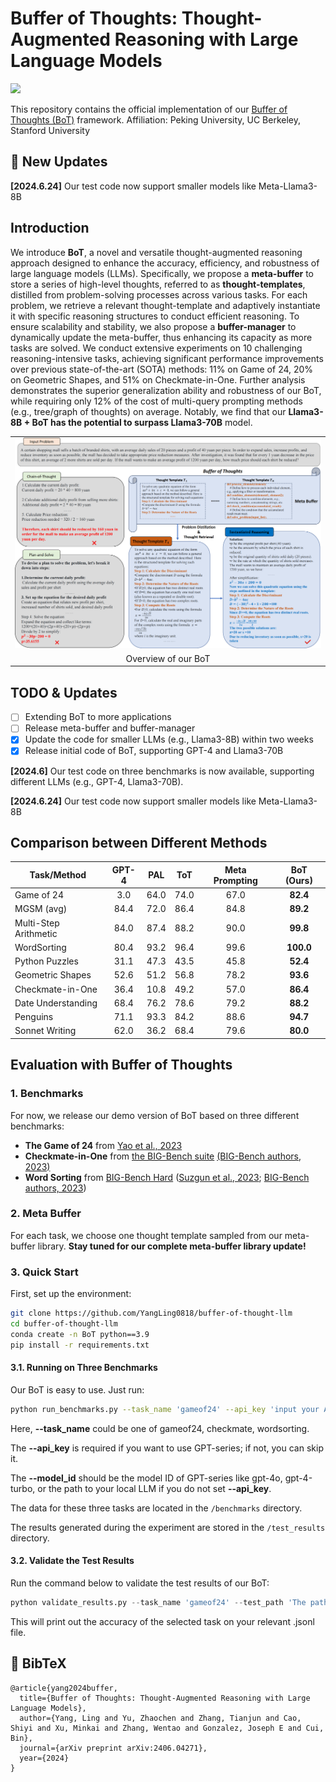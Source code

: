 # Buffer of Thoughts: Thought-Augmented Reasoning with Large Language Models

 <a href='https://arxiv.org/abs/2406.04271'><img src='https://img.shields.io/badge/arXiv-2406.04271-b31b1b.svg'></a> &nbsp;&nbsp;&nbsp;&nbsp;&nbsp;

This repository contains the official implementation of our [Buffer of Thoughts (BoT)](https://arxiv.org/abs/2406.04271) framework. Affiliation: Peking University, UC Berkeley, Stanford University
## 🚩 New Updates 
**[2024.6.24]** Our test code now support smaller models like Meta-Llama3-8B

## Introduction

We introduce **BoT**, a novel and versatile thought-augmented reasoning approach designed to enhance the accuracy, efficiency, and robustness of large language models (LLMs). Specifically, we propose a **meta-buffer** to store a series of high-level thoughts, referred to as **thought-templates**, distilled from problem-solving processes across various tasks. For each problem, we retrieve a relevant thought-template and adaptively instantiate it with specific reasoning structures to conduct efficient reasoning. To ensure scalability and stability, we also propose a **buffer-manager** to dynamically update the meta-buffer, thus enhancing its capacity as more tasks are solved. We conduct extensive experiments on 10 challenging reasoning-intensive tasks, achieving significant performance improvements over previous state-of-the-art (SOTA) methods: 11% on Game of 24, 20% on Geometric Shapes, and 51% on Checkmate-in-One. Further analysis demonstrates the superior generalization ability and robustness of our BoT, while requiring only 12% of the cost of multi-query prompting methods (e.g., tree/graph of thoughts) on average. Notably, we find that our **Llama3-8B + BoT has the potential to surpass Llama3-70B** model.

<table class="center">
    <tr>
        <td width=100% style="border: none"><img src="assets/method.png" style="width:100%"></td>
    </tr>
    <tr>
        <td width="100%" style="border: none; text-align: center; word-wrap: break-word">Overview of our BoT</td>
    </tr>
</table>


## TODO & Updates
- [ ] Extending BoT to more applications
- [ ] Release meta-buffer and buffer-manager
- [x] Update the code for smaller LLMs (e.g., Llama3-8B) within two weeks
- [x] Release initial code of BoT, supporting GPT-4 and Llama3-70B
      
**[2024.6]** Our test code on three benchmarks is now available, supporting different LLMs (e.g., GPT-4, Llama3-70B).

**[2024.6.24]** Our test code now support smaller models like Meta-Llama3-8B
## Comparison between Different Methods

| Task/Method           | GPT-4 | PAL  | ToT  | Meta Prompting | BoT (Ours) |
| --------------------- | :-----: | ---- | ---- | :--------------: | :----------: |
| Game of 24            | 3.0   | 64.0 | 74.0 | 67.0           | **82.4**   |
| MGSM (avg)            | 84.4  | 72.0 | 86.4 | 84.8           | **89.2**   |
| Multi-Step Arithmetic | 84.0  | 87.4 | 88.2 | 90.0           | **99.8**   |
| WordSorting           | 80.4  | 93.2 | 96.4 | 99.6           | **100.0**  |
| Python Puzzles        | 31.1  | 47.3 | 43.5 | 45.8           | **52.4**   |
| Geometric Shapes      | 52.6  | 51.2 | 56.8 | 78.2           | **93.6**   |
| Checkmate-in-One      | 36.4  | 10.8 | 49.2 | 57.0           | **86.4**   |
| Date Understanding    | 68.4  | 76.2 | 78.6 | 79.2           | **88.2**   |
| Penguins              | 71.1  | 93.3 | 84.2 | 88.6           | **94.7**   |
| Sonnet Writing        | 62.0  | 36.2 | 68.4 | 79.6           | **80.0**   |


## Evaluation with Buffer of Thoughts

### 1. Benchmarks 

For now, we release our demo version of BoT based on three different benchmarks:

- **The Game of 24** from [Yao et al., 2023](https://github.com/princeton-nlp/tree-of-thought-llm)
- **Checkmate-in-One** from [the BIG-Bench suite](https://github.com/google/BIG-bench/tree/main) [(BIG-Bench authors, 2023)](https://arxiv.org/abs/2206.04615)
- **Word Sorting** from [BIG-Bench Hard](https://github.com/suzgunmirac/BIG-Bench-Hard) ([Suzgun et al., 2023](https://arxiv.org/abs/2210.09261); [BIG-Bench authors, 2023](https://github.com/google/BIG-bench/tree/main))

### 2. Meta Buffer

For each task, we choose one thought template sampled from our meta-buffer library. **Stay tuned for our complete meta-buffer library update!**

### 3. Quick Start

First, set up the environment:

```bash
git clone https://github.com/YangLing0818/buffer-of-thought-llm
cd buffer-of-thought-llm
conda create -n BoT python==3.9 
pip install -r requirements.txt
```

#### 3.1. Running on Three Benchmarks

Our BoT is easy to use. Just run:

```bash
python run_benchmarks.py --task_name 'gameof24' --api_key 'input your API key here if you want to use GPT-4' --model_id 'the model ID of GPT-4 or the path to your local LLM'
```

Here, **--task_name** could be one of gameof24, checkmate, wordsorting.

The **--api_key** is required if you want to use GPT-series; if not, you can skip it.

The **--model_id** should be the model ID of GPT-series like gpt-4o, gpt-4-turbo, or the path to your local LLM if you do not set **--api_key**.

The data for these three tasks are located in the `/benchmarks` directory.

The results generated during the experiment are stored in the `/test_results` directory.

#### 3.2. Validate the Test Results

Run the command below to validate the test results of our BoT:

```python
python validate_results.py --task_name 'gameof24' --test_path 'The path to the .jsonl file you want to validate'
```

This will print out the accuracy of the selected task on your relevant .jsonl file.

## 📖 BibTeX

```
@article{yang2024buffer,
  title={Buffer of Thoughts: Thought-Augmented Reasoning with Large Language Models},
  author={Yang, Ling and Yu, Zhaochen and Zhang, Tianjun and Cao, Shiyi and Xu, Minkai and Zhang, Wentao and Gonzalez, Joseph E and Cui, Bin},
  journal={arXiv preprint arXiv:2406.04271},
  year={2024}
}
```

